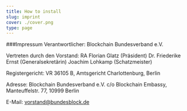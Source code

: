 ```yaml
---
title: How to install
slug: imprint
cover: ./cover.png
type: page
---
```


###Impressum
Verantwortlicher: Blockchain Bundesverband e.V.

Vertreten durch den Vorstand:
RA Florian Glatz (Präsident)
Dr. Friederike Ernst (Generalsekretärin)
Joachim Lohkamp (Schatzmeister)

Registergericht: VR 36105 B, Amtsgericht Charlottenburg, Berlin

Adresse: Blockchain Bundesverband e.V.
c/o Blockchain Embassy, Manteuffelstr. 77, 10999 Berlin

E-Mail: vorstand@bundesblock.de

